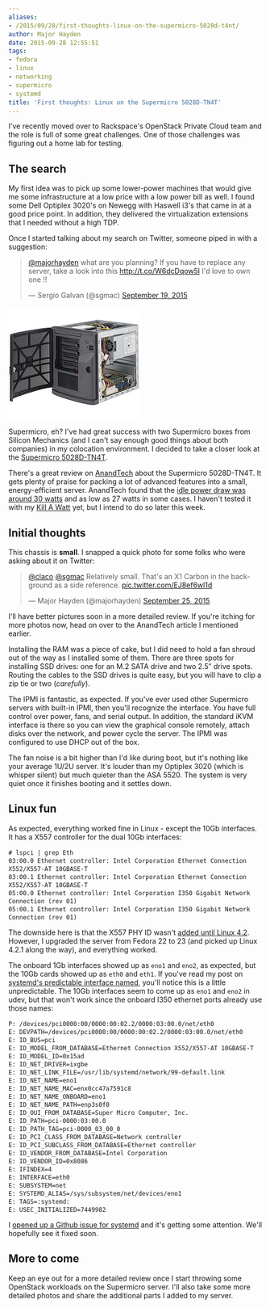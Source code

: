 ```yaml
---
aliases:
- /2015/09/28/first-thoughts-linux-on-the-supermicro-5028d-t4nt/
author: Major Hayden
date: 2015-09-28 12:55:51
tags:
- fedora
- linux
- networking
- supermicro
- systemd
title: 'First thoughts: Linux on the Supermicro 5028D-TN4T'
---
```


I've recently moved over to Rackspace's OpenStack Private Cloud team and the role is full of some great challenges. One of those challenges was figuring out a home lab for testing.

## The search

My first idea was to pick up some lower-power machines that would give me some infrastructure at a low price with a low power bill as well. I found some Dell Optiplex 3020's on Newegg with Haswell i3's that came in at a good price point. In addition, they delivered the virtualization extensions that I needed without a high TDP.

Once I started talking about my search on Twitter, someone piped in with a suggestion:

<blockquote class="twitter-tweet tw-align-center" width="500">
  <p lang="en" dir="ltr">
    <a href="https://twitter.com/majorhayden">@majorhayden</a> what are you planning? If you have to replace any server, take a look into this <a href="http://t.co/W6dcDqow5l">http://t.co/W6dcDqow5l</a> I'd love to own one !!
  </p>

  <p>
    &mdash; Sergio Galvan (@sgmac) <a href="https://twitter.com/sgmac/status/645083591798423552">September 19, 2015</a>
  </p>
</blockquote>

![1]

Supermicro, eh? I've had great success with two Supermicro boxes from Silicon Mechanics (and I can't say enough good things about both companies) in my colocation environment. I decided to take a closer look at the [Supermicro 5028D-TN4T][2].

There's a great review on [AnandTech][3] about the Supermicro 5028D-TN4T. It gets plenty of praise for packing a lot of advanced features into a small, energy-efficient server. AnandTech found that the [idle power draw was around 30 watts][4] and as low as 27 watts in some cases. I haven't tested it with my [Kill A Watt][5] yet, but I intend to do so later this week.

## Initial thoughts

This chassis is **small**. I snapped a quick photo for some folks who were asking about it on Twitter:

<blockquote class="twitter-tweet tw-align-center" width="500">
  <p lang="en" dir="ltr">
    <a href="https://twitter.com/claco">@claco</a> <a href="https://twitter.com/sgmac">@sgmac</a> Relatively small. That's an X1 Carbon in the background as a side reference. <a href="http://t.co/EJ8ef6wl1d">pic.twitter.com/EJ8ef6wl1d</a>
  </p>

  <p>
    &mdash; Major Hayden (@majorhayden) <a href="https://twitter.com/majorhayden/status/647546895976370176">September 25, 2015</a>
  </p>
</blockquote>



I'll have better pictures soon in a more detailed review. If you're itching for more photos now, head on over to the AnandTech article I mentioned earlier.

Installing the RAM was a piece of cake, but I did need to hold a fan shroud out of the way as I installed some of them. There are three spots for installing SSD drives: one for an M.2 SATA drive and two 2.5&#8243; drive spots. Routing the cables to the SSD drives is quite easy, but you will have to clip a zip tie or two (_carefully_).

The IPMI is fantastic, as expected. If you've ever used other Supermicro servers with built-in IPMI, then you'll recognize the interface. You have full control over power, fans, and serial output. In addition, the standard iKVM interface is there so you can view the graphical console remotely, attach disks over the network, and power cycle the server. The IPMI was configured to use DHCP out of the box.

The fan noise is a bit higher than I'd like during boot, but it's nothing like your average 1U/2U server. It's louder than my Optiplex 3020 (which is whisper silent) but much quieter than the ASA 5520. The system is very quiet once it finishes booting and it settles down.

## Linux fun

As expected, everything worked fine in Linux - except the 10Gb interfaces. It has a X557 controller for the dual 10Gb interfaces:

```
# lspci | grep Eth
03:00.0 Ethernet controller: Intel Corporation Ethernet Connection X552/X557-AT 10GBASE-T
03:00.1 Ethernet controller: Intel Corporation Ethernet Connection X552/X557-AT 10GBASE-T
05:00.0 Ethernet controller: Intel Corporation I350 Gigabit Network Connection (rev 01)
05:00.1 Ethernet controller: Intel Corporation I350 Gigabit Network Connection (rev 01)
```


The downside here is that the X557 PHY ID wasn't [added until Linux 4.2][6]. However, I upgraded the server from Fedora 22 to 23 (and picked up Linux 4.2.1 along the way), and everything worked.

The onboard 1Gb interfaces showed up as `eno1` and `eno2`, as expected, but the 10Gb cards showed up as `eth0` and `eth1`. If you've read my post on [systemd's predictable interface named][7], you'll notice this is a little unpredictable. The 10Gb interfaces seem to come up as `eno1` and `eno2` in udev, but that won't work since the onboard I350 ethernet ports already use those names:

```
P: /devices/pci0000:00/0000:00:02.2/0000:03:00.0/net/eth0
E: DEVPATH=/devices/pci0000:00/0000:00:02.2/0000:03:00.0/net/eth0
E: ID_BUS=pci
E: ID_MODEL_FROM_DATABASE=Ethernet Connection X552/X557-AT 10GBASE-T
E: ID_MODEL_ID=0x15ad
E: ID_NET_DRIVER=ixgbe
E: ID_NET_LINK_FILE=/usr/lib/systemd/network/99-default.link
E: ID_NET_NAME=eno1
E: ID_NET_NAME_MAC=enx0cc47a7591c8
E: ID_NET_NAME_ONBOARD=eno1
E: ID_NET_NAME_PATH=enp3s0f0
E: ID_OUI_FROM_DATABASE=Super Micro Computer, Inc.
E: ID_PATH=pci-0000:03:00.0
E: ID_PATH_TAG=pci-0000_03_00_0
E: ID_PCI_CLASS_FROM_DATABASE=Network controller
E: ID_PCI_SUBCLASS_FROM_DATABASE=Ethernet controller
E: ID_VENDOR_FROM_DATABASE=Intel Corporation
E: ID_VENDOR_ID=0x8086
E: IFINDEX=4
E: INTERFACE=eth0
E: SUBSYSTEM=net
E: SYSTEMD_ALIAS=/sys/subsystem/net/devices/eno1
E: TAGS=:systemd:
E: USEC_INITIALIZED=7449982
```


I [opened up a Github issue for systemd][8] and it's getting some attention. We'll hopefully see it fixed soon.

## More to come

Keep an eye out for a more detailed review once I start throwing some OpenStack workloads on the Supermicro server. I'll also take some more detailed photos and share the additional parts I added to my server.

 [1]: /wp-content/uploads/2015/09/SYS-5028D-TN4T_open.jpg
 [2]: http://www.supermicro.com/products/system/midtower/5028/sys-5028d-tn4t.cfm
 [3]: http://www.anandtech.com/show/9185/intel-xeon-d-review-performance-per-watt-server-soc-champion/3
 [4]: http://www.anandtech.com/show/9185/intel-xeon-d-review-performance-per-watt-server-soc-champion/15
 [5]: http://www.p3international.com/products/p4400.html
 [6]: https://git.kernel.org/cgit/linux/kernel/git/stable/linux-stable.git/commit/?id=c2c78d5c35e4f4a9226360bc432dc81b47f163e4
 [7]: /2015/08/21/understanding-systemds-predictable-network-device-names/
 [8]: https://github.com/systemd/systemd/issues/1390